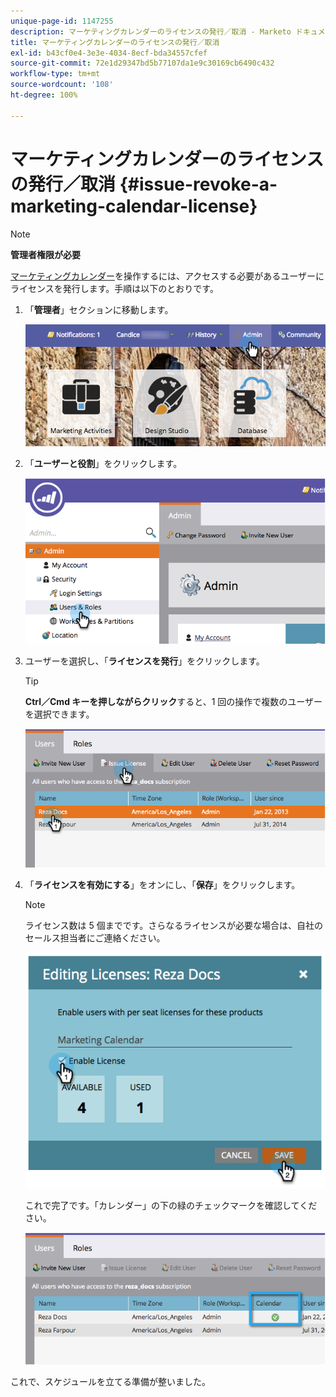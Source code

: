 ```yaml
---
unique-page-id: 1147255
description: マーケティングカレンダーのライセンスの発行／取消 - Marketo ドキュメント - 製品ドキュメント
title: マーケティングカレンダーのライセンスの発行／取消
exl-id: b43cf0e4-3e3e-4034-8ecf-bda34557cfef
source-git-commit: 72e1d29347bd5b77107da1e9c30169cb6490c432
workflow-type: tm+mt
source-wordcount: '108'
ht-degree: 100%

---
```


# マーケティングカレンダーのライセンスの発行／取消 {#issue-revoke-a-marketing-calendar-license}

>[!NOTE]
>
>**管理者権限が必要**

[マーケティングカレンダー](/help/marketo/product-docs/core-marketo-concepts/marketing-calendar/understanding-the-calendar/navigating-the-marketing-calendar.md)を操作するには、アクセスする必要があるユーザーにライセンスを発行します。手順は以下のとおりです。

1. 「**管理者**」セクションに移動します。

   ![](assets/adminhand.png)

1. 「**ユーザーと役割**」をクリックします。

   ![](assets/2.png)

1. ユーザーを選択し、「**ライセンスを発行**」をクリックします。

   >[!TIP]
   >
   >**Ctrl／Cmd キーを押しながらクリック**&#x200B;すると、1 回の操作で複数のユーザーを選択できます。

   ![](assets/3.png)

1. 「**ライセンスを有効にする**」をオンにし、「**保存**」をクリックします。

   >[!NOTE]
   >
   >ライセンス数は 5 個までです。さらなるライセンスが必要な場合は、自社のセールス担当者にご連絡ください。

   ![](assets/4.png)

   これで完了です。「カレンダー」の下の緑のチェックマークを確認してください。

   ![](assets/5.png)

これで、スケジュールを立てる準備が整いました。
